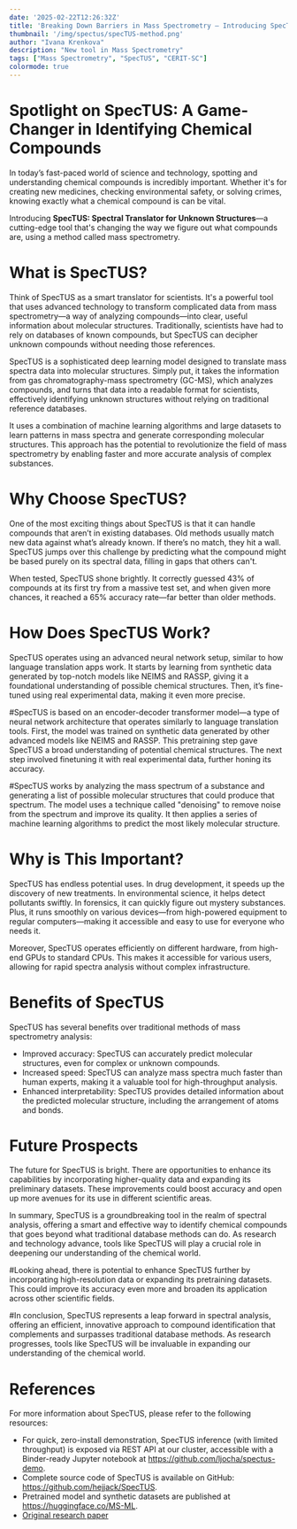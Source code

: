 ```yaml
---
date: '2025-02-22T12:26:32Z'
title: 'Breaking Down Barriers in Mass Spectrometry — Introducing SpecTUS'
thumbnail: '/img/spectus/specTUS-method.png'
author: "Ivana Krenkova"
description: "New tool in Mass Spectrometry"
tags: ["Mass Spectrometry", "SpecTUS", "CERIT-SC"]
colormode: true
---
```


# Spotlight on SpecTUS: A Game-Changer in Identifying Chemical Compounds 

In today’s fast-paced world of science and technology, spotting and understanding chemical compounds is incredibly important. Whether it's for creating new medicines, checking environmental safety, or solving crimes, knowing exactly what a chemical compound is can be vital. 

Introducing **SpecTUS: Spectral Translator for Unknown Structures**—a cutting-edge tool that's changing the way we figure out what compounds are, using a method called mass spectrometry.


# What is SpecTUS? 

Think of SpecTUS as a smart translator for scientists. It's a powerful tool that uses advanced technology to transform complicated data from mass spectrometry—a way of analyzing compounds—into clear, useful information about molecular structures. Traditionally, scientists have had to rely on databases of known compounds, but SpecTUS can decipher unknown compounds without needing those references.

SpecTUS is a sophisticated deep learning model designed to translate mass spectra data into molecular structures. Simply put, it takes the information from gas chromatography-mass spectrometry (GC-MS), which analyzes compounds, and turns that data into a readable format for scientists, effectively identifying unknown structures without relying on traditional reference databases. 

It uses a combination of machine learning algorithms and large datasets to learn patterns in mass spectra and generate corresponding molecular structures. This approach has the potential to revolutionize the field of mass spectrometry by enabling faster and more accurate analysis of complex substances. 


# Why Choose SpecTUS?

One of the most exciting things about SpecTUS is that it can handle compounds that aren’t in existing databases. Old methods usually match new data against what’s already known. If there’s no match, they hit a wall. SpecTUS jumps over this challenge by predicting what the compound might be based purely on its spectral data, filling in gaps that others can't. 

When tested, SpecTUS shone brightly. It correctly guessed 43% of compounds at its first try from a massive test set, and when given more chances, it reached a 65% accuracy rate—far better than older methods. 


# How Does SpecTUS Work? 

SpecTUS operates using an advanced neural network setup, similar to how language translation apps work. It starts by learning from synthetic data generated by top-notch models like NEIMS and RASSP, giving it a foundational understanding of possible chemical structures. Then, it’s fine-tuned using real experimental data, making it even more precise.

#SpecTUS is based on an encoder-decoder transformer model—a type of neural network architecture that operates similarly to language translation tools. First, the model was trained on synthetic data generated by other advanced models like NEIMS and RASSP. This pretraining step gave SpecTUS a broad understanding of potential chemical structures. The next step involved finetuning it with real experimental data, further honing its accuracy. 

#SpecTUS works by analyzing the mass spectrum of a substance and generating a list of possible molecular structures that could produce that spectrum. The model uses a technique called "denoising" to remove noise from the spectrum and improve its quality. It then applies a series of machine learning algorithms to predict the most likely molecular structure. 

# Why is This Important? 

SpecTUS has endless potential uses. In drug development, it speeds up the discovery of new treatments. In environmental science, it helps detect pollutants swiftly. In forensics, it can quickly figure out mystery substances. Plus, it runs smoothly on various devices—from high-powered equipment to regular computers—making it accessible and easy to use for everyone who needs it.

Moreover, SpecTUS operates efficiently on different hardware, from high-end GPUs to standard CPUs. This makes it accessible for various users, allowing for rapid spectra analysis without complex infrastructure. 


# Benefits of SpecTUS 

SpecTUS has several benefits over traditional methods of mass spectrometry analysis: 

* Improved accuracy: SpecTUS can accurately predict molecular structures, even for complex or unknown compounds.
* Increased speed: SpecTUS can analyze mass spectra much faster than human experts, making it a valuable tool for high-throughput analysis.
* Enhanced interpretability: SpecTUS provides detailed information about the predicted molecular structure, including the arrangement of atoms and bonds.
     


# Future Prospects 

The future for SpecTUS is bright. There are opportunities to enhance its capabilities by incorporating higher-quality data and expanding its preliminary datasets. These improvements could boost accuracy and open up more avenues for its use in different scientific areas. 

In summary, SpecTUS is a groundbreaking tool in the realm of spectral analysis, offering a smart and effective way to identify chemical compounds that goes beyond what traditional database methods can do. As research and technology advance, tools like SpecTUS will play a crucial role in deepening our understanding of the chemical world. 


#Looking ahead, there is potential to enhance SpecTUS further by incorporating high-resolution data or expanding its pretraining datasets. This could improve its accuracy even more and broaden its application across other scientific fields. 

#In conclusion, SpecTUS represents a leap forward in spectral analysis, offering an efficient, innovative approach to compound identification that complements and surpasses traditional database methods. As research progresses, tools like SpecTUS will be invaluable in expanding our understanding of the chemical world. 

     
# References 

For more information about SpecTUS, please refer to the following resources: 

* For quick, zero-install demonstration, SpecTUS inference (with limited throughput) is exposed via REST API at our cluster, accessible with a Binder-ready Jupyter notebook at https://github.com/ljocha/spectus-demo.
* Complete source code of SpecTUS is available on GitHub: https://github.com/hejjack/SpecTUS.
* Pretrained model and synthetic datasets are published at https://huggingface.co/MS-ML.
* [Original research paper](https://arxiv.org/abs/2502.05114)
     


 
 
   
  



